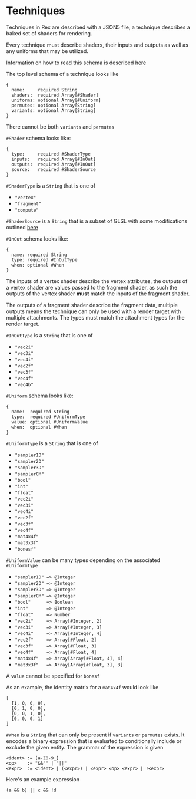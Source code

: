# Techniques

Techniques in Rex are described with a JSON5 file, a technique describes a
baked set of shaders for rendering.

Every technique must describe shaders, their inputs and outputs as well
as any uniforms that may be utilized.

Information on how to read this schema is described [here](JSON5.md)

The top level schema of a technique looks like
```
{
  name:     required String
  shaders:  required Array[#Shader]
  uniforms: optional Array[#Uniform]
  permutes: optional Array[String]
  variants: optional Array[String]
}
```

There cannot be both `variants` and `permutes`

`#Shader` schema looks like:
```
{
  type:     required #ShaderType
  inputs:   required Array[#InOut]
  outputs:  required Array[#InOut]
  source:   required #ShaderSource
}
```

`#ShaderType` is a `String` that is one of
  * `"vertex"`
  * `"fragment"`
  * `"compute"`

`#ShaderSource` is a `String` that is a subset of GLSL with some modifications
outlined [here](SHADER.md)

`#InOut` schema looks like:
```
{
  name: required String
  type: required #InOutType
  when: optional #When
}
```

The inputs of a vertex shader describe the vertex attributes, the outputs of
a vertex shader are values passed to the fragment shader, as such the outputs
of the vertex shader **must** match the inputs of the fragment shader.

The outputs of a fragment shader describe the fragment data, multiple outputs
means the technique can only be used with a render target with multiple
attachments. The types must match the attachment types for the render target.

`#InOutType` is a `String` that is one of
  * `"vec2i"`
  * `"vec3i"`
  * `"vec4i"`
  * `"vec2f"`
  * `"vec3f"`
  * `"vec4f"`
  * `"vec4b"`

`#Uniform` schema looks like:
```
{
  name:  required String
  type:  required #UniformType
  value: optional #UniformValue
  when:  optional #When
}
```

`#UniformType` is a `String` that is one of
  * `"sampler1D"`
  * `"sampler2D"`
  * `"sampler3D"`
  * `"samplerCM"`
  * `"bool"`
  * `"int"`
  * `"float"`
  * `"vec2i"`
  * `"vec3i"`
  * `"vec4i"`
  * `"vec2f"`
  * `"vec3f"`
  * `"vec4f"`
  * `"mat4x4f"`
  * `"mat3x3f"`
  * `"bonesf"`

`#UniformValue` can be many types depending on the associated `#UniformType`
  * `"sampler1D" => @Integer`
  * `"sampler2D" => @Integer`
  * `"sampler3D" => @Integer`
  * `"samplerCM" => @Integer`
  * `"bool"      => Boolean`
  * `"int"       => @Integer`
  * `"float"     => Number`
  * `"vec2i"     => Array[#Integer, 2]`
  * `"vec3i"     => Array[#Integer, 3]`
  * `"vec4i"     => Array[#Integer, 4]`
  * `"vec2f"     => Array[#Float, 2]`
  * `"vec3f"     => Array[#Float, 3]`
  * `"vec4f"     => Array[#Float, 4]`
  * `"mat4x4f"   => Array[Array[#Float, 4], 4]`
  * `"mat3x3f"   => Array[Array[#Float, 3], 3]`

A `value` cannot be specified for `bonesf`

As an example, the identity matrix for a `mat4x4f` would look like
```
[
  [1, 0, 0, 0],
  [0, 1, 0, 0],
  [0, 0, 1, 0],
  [0, 0, 0, 1]
]
```

`#When` is a `String` that can only be present if `variants` or `permutes`
exists. It encodes a binary expression that is evaluated to conditionally
include or exclude the given entity. The grammar of the expression is given
```
<ident> := [a-Z0-9_]
<op>    := "&&"" | "||"
<expr>  := <ident> | (<expr>) | <expr> <op> <expr> | !<expr>
```

Here's an example expression

`(a && b) || c && !d`
